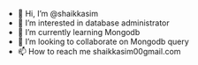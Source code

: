 - 👋 Hi, I’m @shaikkasim
- 👀 I’m interested in database administrator
- 🌱 I’m currently learning Mongodb
- 💞️ I’m looking to collaborate on Mongodb query 
- 📫 How to reach me shaikkasim00gmail.com

<!---
shaikkasim/shaikkasim is a ✨ special ✨ repository because its `README.md` (this file) appears on your GitHub profile.
You can click the Preview link to take a look at your changes.
--->

